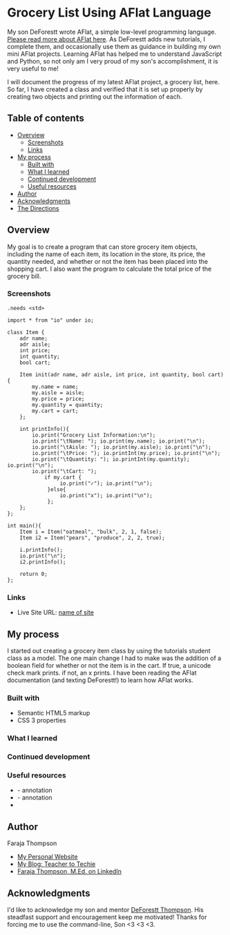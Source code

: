 # Grocery List Using AFlat Language

My son DeForestt wrote AFlat, a simple low-level programming language.  [Please read more about AFlat here](https://github.com/DeForestt/aflat). As DeForestt adds new tutorials, I complete them, and occasionally use them as guidance in building my own mini AFlat projects.  Learning AFlat has helped me to understand JavaScript and Python, so not only am I very proud of my son's accomplishment, it is very useful to me!

I will document the progress of my latest AFlat project, a grocery list, here.  So far, I have created a class and verified that it is set up properly by creating two objects and printing out the information of each.

## Table of contents

- [Overview](#overview)
  - [Screenshots](#screenshots)
  - [Links](#links)
- [My process](#my-process)
  - [Built with](#built-with)
  - [What I learned](#what-i-learned)
  - [Continued development](#continued-development)
  - [Useful resources](#useful-resources)
- [Author](#author)
- [Acknowledgments](#acknowledgments)
- [The Directions](#frontend-mentor---qr-code-component) 

## Overview

My goal is to create a program that can store grocery item objects, including the name of each item, its location in the store, its price, the quantity needed, and whether or not the item has been placed into the shopping cart.  I also want the program to calculate the total price of the grocery bill.



### Screenshots

```
.needs <std>

import * from "io" under io;

class Item {
	adr name;
	adr aisle;
	int price;
	int quantity;
	bool cart;

	Item init(adr name, adr aisle, int price, int quantity, bool cart){
		my.name = name;
		my.aisle = aisle;
		my.price = price;
		my.quantity = quantity;
		my.cart = cart;
	};

	int printInfo(){
		io.print("Grocery List Information:\n");
		io.print("\tName: "); io.print(my.name); io.print("\n");
		io.print("\tAisle: "); io.print(my.aisle); io.print("\n");
		io.print("\tPrice: "); io.printInt(my.price); io.print("\n");
		io.print("\tQuantity: "); io.printInt(my.quantity); io.print("\n");
		io.print("\tCart: "); 
			if my.cart {
				 io.print("✓"); io.print("\n");
	         }else{ 
				 io.print("x"); io.print("\n");
			 };
	};
};

int main(){
	Item i = Item("oatmeal", "bulk", 2, 1, false);
	Item i2 = Item("pears", "produce", 2, 2, true);

	i.printInfo();
	io.print("\n");
	i2.printInfo();

	return 0;
};
```



### Links

- Live Site URL: [name of site](URL)

## My process
I started out creating a grocery item class by using the tutorials student class as a model.  The one main change I had to make was the addition of a boolean field for whether or not the item is in the cart.  If true, a unicode check mark prints. if not, an x prints.  I have been reading the AFlat documentation (and texting DeForestt!) to learn how AFlat works.  


### Built with

- Semantic HTML5 markup
- CSS 3 properties

### What I learned



### Continued development



### Useful resources

- []() - annotation
- []() - annotation
- 
## Author

Faraja Thompson

- [My Personal Website](https://faraja17.github.io/my-website/)
- [My Blog: Teacher to Techie](https://faraja17.github.io/)
- [Faraja Thompson, M.Ed. on LinkedIn](https://www.linkedin.com/in/faraja-thompson-m-ed-70885b8/)

## Acknowledgments

I'd like to acknowledge my son and mentor [DeForestt Thompson](https://github.com/DeForestt).  His steadfast support and encouragement keep me motivated!  Thanks for forcing me to use the command-line, Son <3 <3 <3.
